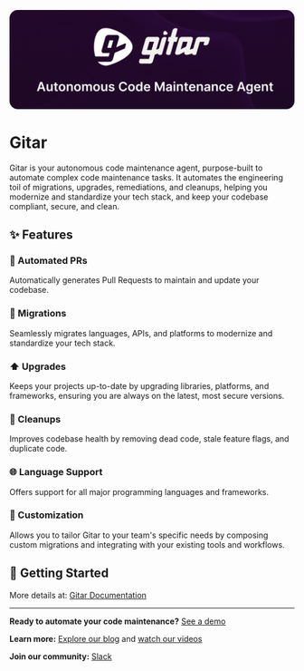 <div align="center">

[![gitar](https://raw.githubusercontent.com/gitarcode/.github/main/assets/gitar-profile.png)](https://gitar.ai)

</div>

# Gitar

Gitar is your autonomous code maintenance agent, purpose-built to automate complex code maintenance tasks. It automates the engineering toil of migrations, upgrades, remediations, and cleanups, helping you modernize and standardize your tech stack, and keep your codebase compliant, secure, and clean.

## ✨ Features

### 🤖 Automated PRs
Automatically generates Pull Requests to maintain and update your codebase.

### 🚀 Migrations
Seamlessly migrates languages, APIs, and platforms to modernize and standardize your tech stack.

### ⬆️ Upgrades
Keeps your projects up-to-date by upgrading libraries, platforms, and frameworks, ensuring you are always on the latest, most secure versions.

### 🧹 Cleanups
Improves codebase health by removing dead code, stale feature flags, and duplicate code.

### 🌐 Language Support
Offers support for all major programming languages and frameworks.

### 🔧 Customization
Allows you to tailor Gitar to your team's specific needs by composing custom migrations and integrating with your existing tools and workflows.

## 🚀 Getting Started

More details at: [Gitar Documentation](https://docs.gitar.ai)

-----

**Ready to automate your code maintenance?** [See a demo](https://gitar.ai/demo)

**Learn more:** [Explore our blog](https://gitar.ai/blog) and [watch our videos](https://gitar.ai/videos) 

**Join our community:** [Slack](https://join.slack.com/t/gitarcommunity/shared_invite/zt-2v9b1j0mt-mrdX5WRUK0txQ8YLkO9TPw)

